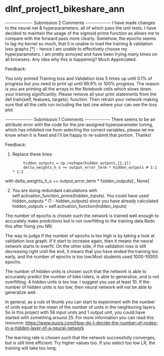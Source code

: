 # dlnf_project1_bikeshare_ann

-------------- Submission 2 Comments -------------
I have made changes to the neural net & hyperparameters, all of which pass the unit tests. I have decided to maintain the usage of the sigmoid prime function as allows me to compare with the forward pass more clearly. Somehow, the epochs seems to lag my kernel so much, that it is unable to load the training & validation loss graphs [*] - hence I am unable to effectively choose my hyperparameters. I am pretty annoyed and have been trying many times on all browsers. Any idea why this is happening? Much Appreciated.

Feedback:

You only printed Training loss and Validation loss 5 times up until 0.1% of progress but you need to print up until 99.9% or 100% progress. The reason is you are printing all the arrays to the Notebook cells which slows down your training significantly. Please remove all your print statements from the def train(self, features, targets): function. Then retrain your network making sure that all the cells run including the last one where your can see the loss plot.

-------------- Submission 1 Comments -------------
There seems to be an attribute error with the code for the pre-assigned hyperparameter tuning, which has inhibited me from selecting the correct variables, please let me know when it is fixed and I'll be happy to re-submit that portion. Thanks!

Feedback:

1) Replace these lines:

            hidden_outputs = np.reshape(hidden_outputs,[2,1])
            delta_weights_h_o += output_error_term * hidden_outputs # 1:1 * 1:2
            
with delta_weights_h_o += output_error_term * hidden_outputs[:, None]

2) You are doing redundant calculations with self.activation_function_prime(hidden_inputs). You could have used hidden_outputs * (1 - hidden_outputs) since you have already calculated hidden_outputs = self.activation_function(hidden_inputs)

The number of epochs is chosen such the network is trained well enough to accurately make predictions but is not overfitting to the training data.Redo this after fixing you NN.

The way to judge if the number of epochs is too high is by taking a look at validation loss graph. If it start to increase again, then it means the neural network starts to overfit.
On the other side, if the validation loss is still decreasing right until the end, it means that you have ended the training too early, and the number of epochs is too low.Most students used 1000-10000 epochs.

The number of hidden units is chosen such that the network is able to accurately predict the number of bike riders, is able to generalize, and is not overfitting.
4 hidden units is too low. I suggest you use at least 10. If the number of hidden units is too low, then neural network will not be able to generalize well.

In general, as a rule of thumb you can start to experiment with the number of units equal to the mean of the number of units in the neighboring layers. So in this project with 56 input units and 1 output unit, you could have started with something around 25.
For more information you can read this resource: https://www.quora.com/How-do-I-decide-the-number-of-nodes-in-a-hidden-layer-of-a-neural-network

The learning rate is chosen such that the network successfully converges, but is still time efficient.
Try higher values too. If you select too low LR, the training will take too long.
